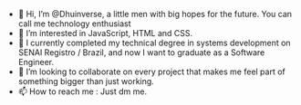 - 👋 Hi, I’m @Dhuinverse, a little men with big hopes for the future. You can call me technology enthusiast
- 👀 I’m interested in JavaScript, HTML and CSS.
- 🌱 I currently completed my technical degree in systems development on SENAI Registro / Brazil, and now I want to graduate as a Software Engineer.
- 💞️ I’m looking to collaborate on every project that makes me feel part of something bigger than just working.
- 📫 How to reach me : Just dm me.

<!---
Dhuinverse/Dhuinverse is a ✨ special ✨ repository because its `README.md` (this file) appears on your GitHub profile.
You can click the Preview link to take a look at your changes.
--->
